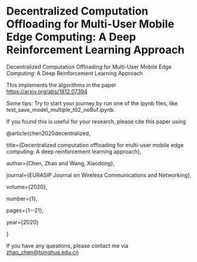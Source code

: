 # Decentralized Computation Offloading for Multi-User Mobile Edge Computing: A Deep Reinforcement Learning Approach
Decentralized Computation Offloading for Multi-User Mobile Edge Computing: A Deep Reinforcement Learning Approach

This implements the algorithms in the paper https://arxiv.org/abs/1812.07394

Some tips: Try to start your journey by run one of the ipynb files, like test_save_model_multiple_t02_noBuf.ipynb.

If you found this is useful for your research, please cite this paper using 

@article{chen2020decentralized,

  title={Decentralized computation offloading for multi-user mobile edge computing: A deep reinforcement learning approach},
  
  author={Chen, Zhao and Wang, Xiaodong},
  
  journal={EURASIP Journal on Wireless Communications and Networking},
  
  volume={2020},
  
  number={1},
  
  pages={1--21},
  
  year={2020}
  
}

If you have any questions, please contact me via zhao_chen@tsinghua.edu.cn
